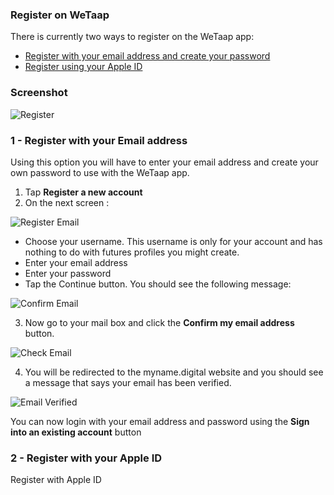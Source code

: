 ### **Register on WeTaap** <a name="register"></a>

There is currently two ways to register on the WeTaap app:

- [Register with your email address and create your password](../tutorials/how-to-register.md#register-with-email)
- [Register using your Apple ID](../tutorials/how-to-register.md#register-with-apple-id)

### **Screenshot** <a name="screenshots"></a>
![Register](../images/tutorials/register/register.jpg)

### **1 - Register with your Email address** <a name="register-with-email"></a>
Using this option you will have to enter your email address and create your own password to use with the WeTaap app.

1. Tap **Register a new account**
2. On the next screen :

![Register Email](../images/tutorials/register/email/register-email.jpg)

- Choose your username. This username is only for your account and has nothing to do with futures profiles you might create.
- Enter your email address
- Enter your password
- Tap the Continue button. You should see the following message:

![Confirm Email](../images/tutorials/register/email/confirm-email.jpg)

3. Now go to your mail box and click the **Confirm my email address** button.

![Check Email](../images/tutorials/register/email/check-mail.jpg)

4. You will be redirected to the myname.digital website and you should see a message that says your email has been verified.

![Email Verified](../images/tutorials/register/email/email-verified.jpg)

You can now login with your email address and password using the **Sign into an existing account** button


### **2 - Register with your Apple ID** <a name="register-with-apple-id"></a>
Register with Apple ID